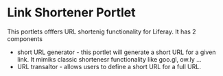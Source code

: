 # Link Shortener Portlet
This portlets offfers URL shortenig functionality for Liferay.
It has 2 components
* short URL generator - this portlet will generate a short URL for a given link. It mimiks classic shortenesr functionality like goo.gl, ow.ly ...
* URL transaltor - allows users to define a short URL for a full URL. 
